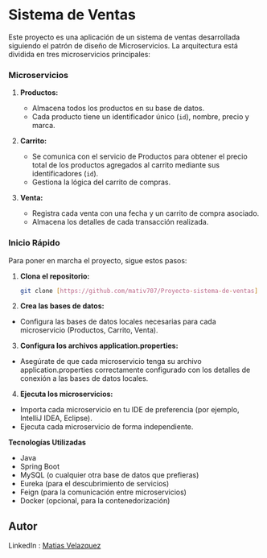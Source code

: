 # Sistema de Ventas

Este proyecto es una aplicación de un sistema de ventas desarrollada siguiendo el patrón de diseño de Microservicios. La arquitectura está dividida en tres microservicios principales:

### **Microservicios**

1. **Productos:**
   - Almacena todos los productos en su base de datos.
   - Cada producto tiene un identificador único (`id`), nombre, precio y marca.

2. **Carrito:**
   - Se comunica con el servicio de Productos para obtener el precio total de los productos agregados al carrito mediante sus identificadores (`id`).
   - Gestiona la lógica del carrito de compras.

3. **Venta:**
   - Registra cada venta con una fecha y un carrito de compra asociado.
   - Almacena los detalles de cada transacción realizada.

### **Inicio Rápido**

Para poner en marcha el proyecto, sigue estos pasos:

1. **Clona el repositorio:**
   ```sh
   git clone [https://github.com/mativ707/Proyecto-sistema-de-ventas]
2. **Crea las bases de datos:**
- Configura las bases de datos locales necesarias para cada microservicio (Productos, Carrito, Venta).
  
3. **Configura los archivos application.properties:**
- Asegúrate de que cada microservicio tenga su archivo application.properties correctamente configurado con los detalles de conexión a las bases de datos locales.
  
4. **Ejecuta los microservicios:**
- Importa cada microservicio en tu IDE de preferencia (por ejemplo, IntelliJ IDEA, Eclipse).
- Ejecuta cada microservicio de forma independiente.

**Tecnologías Utilizadas**
- Java
- Spring Boot
- MySQL (o cualquier otra base de datos que prefieras)
- Eureka (para el descubrimiento de servicios)
- Feign (para la comunicación entre microservicios)
- Docker (opcional, para la contenedorización)

## Autor

LinkedIn : [Matias Velazquez](https://www.linkedin.com/in/mativ707)

